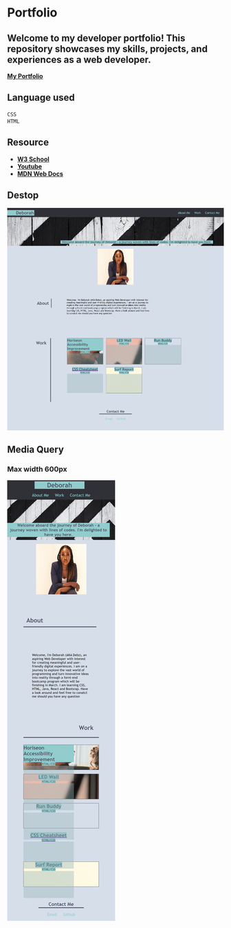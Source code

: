 # Portfolio

## Welcome to my developer portfolio! This repository showcases my skills, projects, and experiences as a web developer.

[**My Portfolio**]( https://dalabi91.github.io/Deborah-Portfolio/)

## Language used
    CSS
    HTML

## Resource

- [**W3 School**](https://www.w3schools.com/)
- [**Youtube**](https://www.youtube.com/watch?v=3elGSZSWTbM&t=24s&pp=ygUPZ3JpZCB2cyBmbGV4Ym94)
- [**MDN Web Docs**](https://developer.mozilla.org/)

## Destop
<!-- input screenshoot -->
![Destop](./images_png/media%20Q/desktop%20view.png)
## Media Query

### Max width 600px
<!-- input screeshoot -->
![Max 600px](./images_png/media%20Q/max_600px.png)